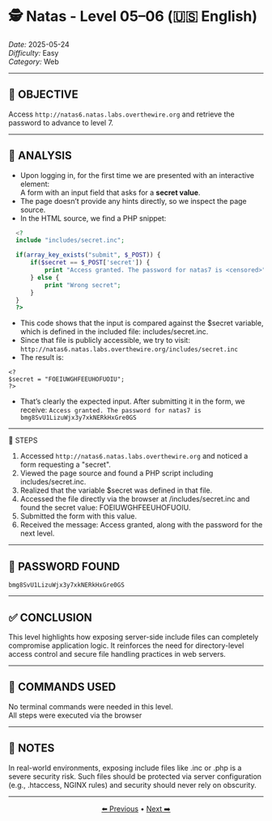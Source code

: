 # 🕵️ Natas - Level 05–06 (🇺🇸 English)  
*Date:* 2025-05-24  
*Difficulty:* Easy  
*Category:* Web

---

## 🎯 OBJECTIVE

Access `http://natas6.natas.labs.overthewire.org` and retrieve the password to advance to level 7.

---

## 🔎 ANALYSIS

- Upon logging in, for the first time we are presented with an interactive element:  
  A form with an input field that asks for a **secret value**.
- The page doesn’t provide any hints directly, so we inspect the page source.
- In the HTML source, we find a PHP snippet:
```php
  <?
  include "includes/secret.inc";

  if(array_key_exists("submit", $_POST)) {
      if($secret == $_POST['secret']) {
          print "Access granted. The password for natas7 is <censored>";
      } else {
          print "Wrong secret";
      }
  }
  ?>
```
- This code shows that the input is compared against the $secret variable, which is defined in the included file: includes/secret.inc.
- Since that file is publicly accessible, we try to visit:
`http://natas6.natas.labs.overthewire.org/includes/secret.inc`
- The result is:
```
<?
$secret = "FOEIUWGHFEEUHOFUOIU";
?>
```
- That’s clearly the expected input. After submitting it in the form, we receive:
`Access granted. The password for natas7 is bmg8SvU1LizuWjx3y7xkNERkHxGre0GS`

---

🧱 STEPS

1. Accessed `http://natas6.natas.labs.overthewire.org` and noticed a form requesting a "secret".  
2. Viewed the page source and found a PHP script including includes/secret.inc.  
3. Realized that the variable $secret was defined in that file.  
4. Accessed the file directly via the browser at /includes/secret.inc and found the secret value: FOEIUWGHFEEUHOFUOIU.  
5. Submitted the form with this value.  
6. Received the message: Access granted, along with the password for the next level.  

---

## 🔑 PASSWORD FOUND

```
bmg8SvU1LizuWjx3y7xkNERkHxGre0GS
```

---

## ✅ CONCLUSION

This level highlights how exposing server-side include files can completely compromise application logic.
It reinforces the need for directory-level access control and secure file handling practices in web servers.


---

## 🧪 COMMANDS USED

No terminal commands were needed in this level.  
All steps were executed via the browser  

---

## 🧠 NOTES

In real-world environments, exposing include files like .inc or .php is a severe security risk.
Such files should be protected via server configuration (e.g., .htaccess, NGINX rules) and security should never rely on obscurity.

---


<p align="center"> <a href="../Natas04-05/Readme-US.md">⬅️ Previous</a> • <a href="../Natas06-07/Readme-US.md">Next ➡️</a> </p> 
